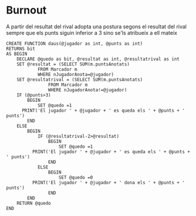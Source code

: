 # Burnout

A partir del resultat del rival adopta una postura segons el resultat del rival sempre que els punts 
siguin inferior a 3 sino se'ls atribueix a ell mateix

```
CREATE FUNCTION daus(@jugador as int, @punts as int)
RETURNS bit
AS BEGIN
	DECLARE @quedo as bit, @resultat as int, @resultatrival as int
	SET @resultat = (SELECT SUM(m.puntsAnotats)
			FROM Marcador m
			WHERE nJugadorAnota=@jugador)
	SET @resultatrival = (SELECT SUM(m.puntsAnotats)
				FROM Marcador m
				WHERE nJugadorAnota!=@jugador)
	IF (@punts>3)
		BEGIN
			SET @quedo =1
      PRINT('El jugador ' + @jugador + ' es queda els ' + @punts + ' punts')
		END
	ELSE
		BEGIN
			IF (@resultatrival-2>@resultat)
				BEGIN
					SET @quedo =1
          PRINT('El jugador ' + @jugador + ' es queda els ' + @punts + ' punts')
				END
			ELSE
				BEGIN
					SET @quedo =0
          PRINT('El jugador ' + @jugador + ' dona els ' + @punts + ' punts')
				END
		END
	RETURN @quedo
END
```
